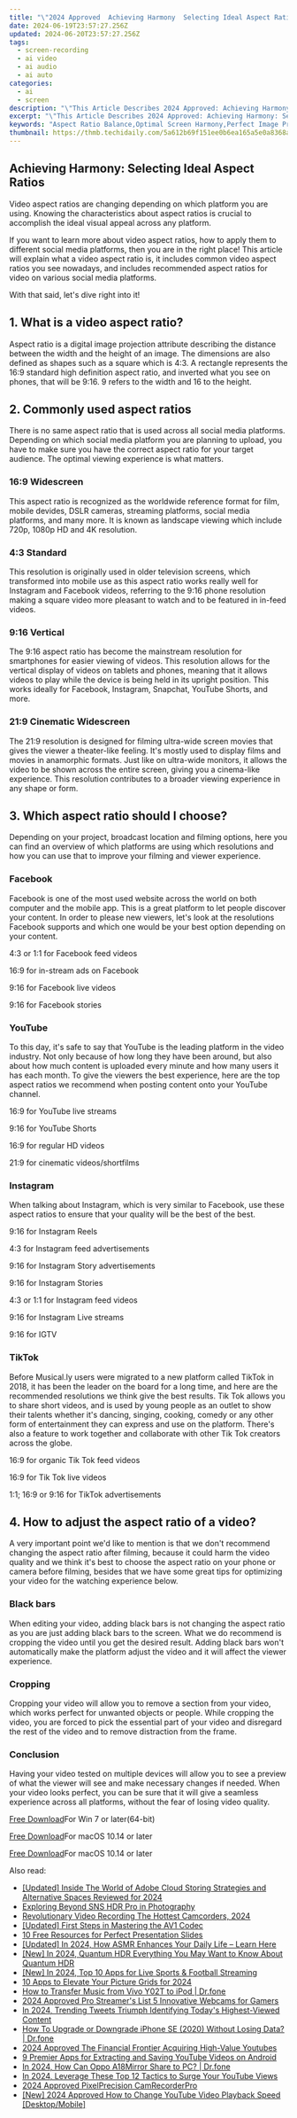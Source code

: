 ```yaml
---
title: "\"2024 Approved  Achieving Harmony  Selecting Ideal Aspect Ratios\""
date: 2024-06-19T23:57:27.256Z
updated: 2024-06-20T23:57:27.256Z
tags: 
  - screen-recording
  - ai video
  - ai audio
  - ai auto
categories: 
  - ai
  - screen
description: "\"This Article Describes 2024 Approved: Achieving Harmony: Selecting Ideal Aspect Ratios\""
excerpt: "\"This Article Describes 2024 Approved: Achieving Harmony: Selecting Ideal Aspect Ratios\""
keywords: "Aspect Ratio Balance,Optimal Screen Harmony,Perfect Image Proportion,Ideal Aspect Ratio Choice,Viewing Aesthetics Alignment,Visual Composition Equilibrium,Harmonic Display Ratios"
thumbnail: https://thmb.techidaily.com/5a612b69f151ee0b6ea165a5e0a8368a6294f13aca50623658d8bbb7241b81d0.jpg
---
```


## Achieving Harmony: Selecting Ideal Aspect Ratios

Video aspect ratios are changing depending on which platform you are using. Knowing the characteristics about aspect ratios is crucial to accomplish the ideal visual appeal across any platform.

If you want to learn more about video aspect ratios, how to apply them to different social media platforms, then you are in the right place! This article will explain what a video aspect ratio is, it includes common video aspect ratios you see nowadays, and includes recommended aspect ratios for video on various social media platforms.

With that said, let's dive right into it!

## 1\. What is a video aspect ratio?

Aspect ratio is a digital image projection attribute describing the distance between the width and the height of an image. The dimensions are also defined as shapes such as a square which is 4:3\. A rectangle represents the 16:9 standard high definition aspect ratio, and inverted what you see on phones, that will be 9:16\. 9 refers to the width and 16 to the height.

## 2\. Commonly used aspect ratios

There is no same aspect ratio that is used across all social media platforms. Depending on which social media platform you are planning to upload, you have to make sure you have the correct aspect ratio for your target audience. The optimal viewing experience is what matters.

### 16:9 Widescreen

This aspect ratio is recognized as the worldwide reference format for film, mobile devides, DSLR cameras, streaming platforms, social media platforms, and many more. It is known as landscape viewing which include 720p, 1080p HD and 4K resolution.

### 4:3 Standard

This resolution is originally used in older television screens, which transformed into mobile use as this aspect ratio works really well for Instagram and Facebook videos, referring to the 9:16 phone resolution making a square video more pleasant to watch and to be featured in in-feed videos.

### 9:16 Vertical

The 9:16 aspect ratio has become the mainstream resolution for smartphones for easier viewing of videos. This resolution allows for the vertical display of videos on tablets and phones, meaning that it allows videos to play while the device is being held in its upright position. This works ideally for Facebook, Instagram, Snapchat, YouTube Shorts, and more.

### 21:9 Cinematic Widescreen

The 21:9 resolution is designed for filming ultra-wide screen movies that gives the viewer a theater-like feeling. It's mostly used to display films and movies in anamorphic formats. Just like on ultra-wide monitors, it allows the video to be shown across the entire screen, giving you a cinema-like experience. This resolution contributes to a broader viewing experience in any shape or form.

## 3\. Which aspect ratio should I choose?

Depending on your project, broadcast location and filming options, here you can find an overview of which platforms are using which resolutions and how you can use that to improve your filming and viewer experience.

### Facebook

Facebook is one of the most used website across the world on both computer and the mobile app. This is a great platform to let people discover your content. In order to please new viewers, let's look at the resolutions Facebook supports and which one would be your best option depending on your content.

4:3 or 1:1 for Facebook feed videos

16:9 for in-stream ads on Facebook

9:16 for Facebook live videos

9:16 for Facebook stories

### YouTube

To this day, it's safe to say that YouTube is the leading platform in the video industry. Not only because of how long they have been around, but also about how much content is uploaded every minute and how many users it has each month. To give the viewers the best experience, here are the top aspect ratios we recommend when posting content onto your YouTube channel.

16:9 for YouTube live streams

9:16 for YouTube Shorts

16:9 for regular HD videos

21:9 for cinematic videos/shortfilms

### Instagram

When talking about Instagram, which is very similar to Facebook, use these aspect ratios to ensure that your quality will be the best of the best.

9:16 for Instagram Reels

4:3 for Instagram feed advertisements

9:16 for Instagram Story advertisements

9:16 for Instagram Stories

4:3 or 1:1 for Instagram feed videos

9:16 for Instagram Live streams

9:16 for IGTV

### TikTok

Before Musical.ly users were migrated to a new platform called TikTok in 2018, it has been the leader on the board for a long time, and here are the recommended resolutions we think give the best results. Tik Tok allows you to share short videos, and is used by young people as an outlet to show their talents whether it's dancing, singing, cooking, comedy or any other form of entertainment they can express and use on the platform. There's also a feature to work together and collaborate with other Tik Tok creators across the globe.

16:9 for organic Tik Tok feed videos

16:9 for Tik Tok live videos

1:1; 16:9 or 9:16 for TikTok advertisements

## 4\. How to adjust the aspect ratio of a video?

A very important point we'd like to mention is that we don't recommend changing the aspect ratio after filming, because it could harm the video quality and we think it's best to choose the aspect ratio on your phone or camera before filming, besides that we have some great tips for optimizing your video for the watching experience below.

### Black bars

When editing your video, adding black bars is not changing the aspect ratio as you are just adding black bars to the screen. What we do recommend is cropping the video until you get the desired result. Adding black bars won't automatically make the platform adjust the video and it will affect the viewer experience.

### Cropping

Cropping your video will allow you to remove a section from your video, which works perfect for unwanted objects or people. While cropping the video, you are forced to pick the essential part of your video and disregard the rest of the video and to remove distraction from the frame.

### Conclusion

Having your video tested on multiple devices will allow you to see a preview of what the viewer will see and make necessary changes if needed. When your video looks perfect, you can be sure that it will give a seamless experience across all platforms, without the fear of losing video quality.

[Free Download](https://tools.techidaily.com/wondershare/filmora/download/)For Win 7 or later(64-bit)

[Free Download](https://tools.techidaily.com/wondershare/filmora/download/)For macOS 10.14 or later


[Free Download](https://tools.techidaily.com/wondershare/filmora/download/)For macOS 10.14 or later

<ins class="adsbygoogle"
     style="display:block"
     data-ad-format="autorelaxed"
     data-ad-client="ca-pub-7571918770474297"
     data-ad-slot="1223367746"></ins>

<ins class="adsbygoogle"
     style="display:block"
     data-ad-format="autorelaxed"
     data-ad-client="ca-pub-7571918770474297"
     data-ad-slot="1223367746"></ins>



<ins class="adsbygoogle"
     style="display:block"
     data-ad-client="ca-pub-7571918770474297"
     data-ad-slot="8358498916"
     data-ad-format="auto"
     data-full-width-responsive="true"></ins>


<span class="atpl-alsoreadstyle">Also read:</span>
<div><ul>
<li><a href="https://article-posts.techidaily.com/updated-inside-the-world-of-adobe-cloud-storing-strategies-and-alternative-spaces-reviewed-for-2024/"><u>[Updated] Inside The World of Adobe Cloud Storing  Strategies and Alternative Spaces Reviewed for 2024</u></a></li>
<li><a href="https://article-posts.techidaily.com/exploring-beyond-sns-hdr-pro-in-photography/"><u>Exploring Beyond SNS HDR Pro in Photography</u></a></li>
<li><a href="https://article-posts.techidaily.com/revolutionary-video-recording-the-hottest-camcorders-2024/"><u>Revolutionary Video Recording  The Hottest Camcorders, 2024</u></a></li>
<li><a href="https://article-posts.techidaily.com/updated-first-steps-in-mastering-the-av1-codec/"><u>[Updated] First Steps in Mastering the AV1 Codec</u></a></li>
<li><a href="https://article-posts.techidaily.com/10-free-resources-for-perfect-presentation-slides/"><u>10 Free Resources for Perfect Presentation Slides</u></a></li>
<li><a href="https://article-posts.techidaily.com/updated-in-2024-how-asmr-enhances-your-daily-life-learn-here/"><u>[Updated] In 2024, How ASMR Enhances Your Daily Life – Learn Here</u></a></li>
<li><a href="https://article-posts.techidaily.com/new-in-2024-quantum-hdr-everything-you-may-want-to-know-about-quantum-hdr/"><u>[New] In 2024, Quantum HDR  Everything You May Want to Know About Quantum HDR</u></a></li>
<li><a href="https://article-posts.techidaily.com/new-in-2024-top-10-apps-for-live-sports-and-football-streaming/"><u>[New] In 2024, Top 10 Apps for Live Sports & Football Streaming</u></a></li>
<li><a href="https://article-posts.techidaily.com/10-apps-to-elevate-your-picture-grids-for-2024/"><u>10 Apps to Elevate Your Picture Grids for 2024</u></a></li>
<li><a href="https://android-transfer.techidaily.com/how-to-transfer-music-from-vivo-y02t-to-ipod-drfone-by-drfone-transfer-from-android-transfer-from-android/"><u>How to Transfer Music from Vivo Y02T to iPod | Dr.fone</u></a></li>
<li><a href="https://remote-screen-capture.techidaily.com/2024-approved-pro-streamers-list-5-innovative-webcams-for-gamers/"><u>2024 Approved  Pro Streamer's List  5 Innovative Webcams for Gamers</u></a></li>
<li><a href="https://twitter-videos.techidaily.com/in-2024-trending-tweets-triumph-identifying-todays-highest-viewed-content/"><u>In 2024, Trending Tweets Triumph  Identifying Today's Highest-Viewed Content</u></a></li>
<li><a href="https://review-topics.techidaily.com/how-to-upgrade-or-downgrade-iphone-se-2020-without-losing-data-drfone-by-drfone-ios-system-repair-ios-system-repair/"><u>How To Upgrade or Downgrade iPhone SE (2020) Without Losing Data? | Dr.fone</u></a></li>
<li><a href="https://youtube-stream.techidaily.com/2024-approved-the-financial-frontier-acquiring-high-value-youtubes/"><u>2024 Approved  The Financial Frontier  Acquiring High-Value Youtubes</u></a></li>
<li><a href="https://youtube-videos.techidaily.com/9-premier-apps-for-extracting-and-saving-youtube-videos-on-android/"><u>9 Premier Apps for Extracting and Saving YouTube Videos on Android</u></a></li>
<li><a href="https://screen-mirror.techidaily.com/in-2024-how-can-oppo-a18mirror-share-to-pc-drfone-by-drfone-android/"><u>In 2024, How Can Oppo A18Mirror Share to PC? | Dr.fone</u></a></li>
<li><a href="https://youtube-stream.techidaily.com/in-2024-leverage-these-top-12-tactics-to-surge-your-youtube-views/"><u>In 2024, Leverage These Top 12 Tactics to Surge Your YouTube Views</u></a></li>
<li><a href="https://visual-screen-recording.techidaily.com/2024-approved-pixelprecision-camrecorderpro/"><u>2024 Approved  PixelPrecision CamRecorderPro</u></a></li>
<li><a href="https://facebook-record-videos.techidaily.com/new-2024-approved-how-to-change-youtube-video-playback-speed-desktopmobile/"><u>[New] 2024 Approved  How to Change YouTube Video Playback Speed [Desktop/Mobile]</u></a></li>
</ul></div>
